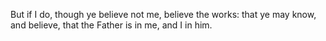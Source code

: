 But if I do, though ye believe not me, believe the works: that ye may know, and believe, that the Father is in me, and I in him.
